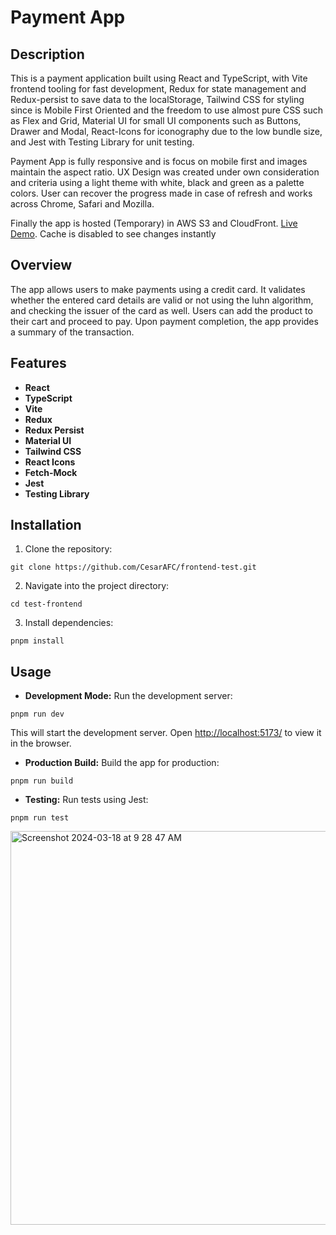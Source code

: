 # Payment App

## Description

This is a payment application built using React and TypeScript, with Vite frontend tooling for fast development, Redux for state management and Redux-persist to save data to the localStorage, Tailwind CSS for styling since is Mobile First Oriented and the freedom to use almost pure CSS such as Flex and Grid, Material UI for small UI components such as Buttons, Drawer and Modal, React-Icons for iconography due to the low bundle size, and Jest with Testing Library for unit testing.

Payment App is fully responsive and is focus on mobile first and images maintain the aspect ratio. UX Design was created under own consideration and criteria using a light theme with white, black and green as a palette colors. User can recover the progress made in case of refresh and works across Chrome, Safari and Mozilla. 

Finally the app is hosted (Temporary) in AWS S3 and CloudFront. <a href="https://d1asmyu5mr5ep9.cloudfront.net" target="_blank">Live Demo</a>. Cache is disabled to see changes instantly 

## Overview

The app allows users to make payments using a credit card. It validates whether the entered card details are valid or not using the luhn algorithm, and checking the issuer of the card as well. Users can add the product to their cart and proceed to pay. Upon payment completion, the app provides a summary of the transaction.



## Features

-  **React**
-  **TypeScript** 
-  **Vite** 
-  **Redux**
-  **Redux Persist**
-  **Material UI** 
-  **Tailwind CSS**
-  **React Icons**
-  **Fetch-Mock**
-  **Jest**
-  **Testing Library**

## Installation  
1. Clone the repository:
```  
git clone https://github.com/CesarAFC/frontend-test.git
```
2. Navigate into the project directory:
```
cd test-frontend
```
3. Install dependencies:

```
pnpm install
```

## Usage

- **Development Mode:** Run the development server:
```
pnpm run dev
```
This will start the development server. Open [http://localhost:5173/](http://localhost:5173) to view it in the browser.

- **Production Build:** Build the app for production:
```
pnpm run build
```

- **Testing:** Run tests using Jest:
```
pnpm run test
```
<img width="630" alt="Screenshot 2024-03-18 at 9 28 47 AM" src="https://github.com/CesarAFC/frontend-test/assets/93958252/f684fd0e-ee5c-474b-b1b8-86ba1469dc65">


